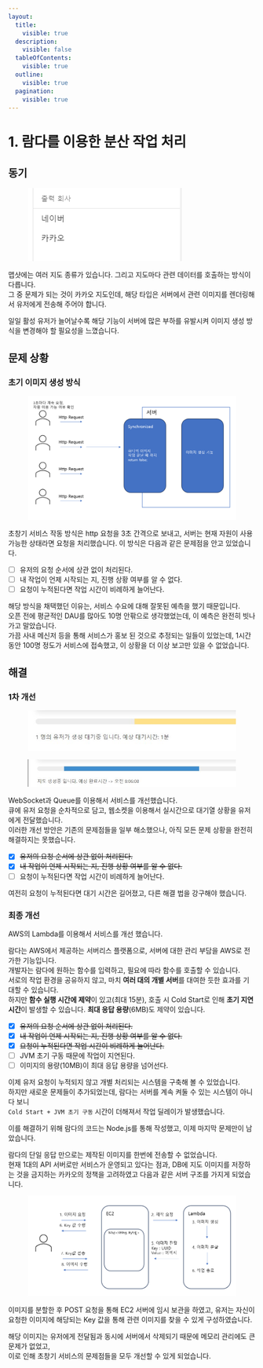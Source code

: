```yaml
---
layout:
  title:
    visible: true
  description:
    visible: false
  tableOfContents:
    visible: true
  outline:
    visible: true
  pagination:
    visible: true
---
```


# 1. 람다를 이용한 분산 작업 처리

## 동기

<figure><img src="../.gitbook/assets/image (8).png" alt=""><figcaption></figcaption></figure>

맵샷에는 여러 지도 종류가 있습니다. 그리고 지도마다 관련 데이터를 호출하는 방식이 다릅니다.\
그 중 문제가 되는 것이 카카오 지도인데, 해당 타입은 서버에서 관련 이미지를 렌더링해서 유저에게 전송해 주어야 합니다.

일일 활성 유저가 늘어날수록 해당 기능이 서버에 많은 부하를 유발시켜 이미지 생성 방식을 변경해야 할 필요성을 느꼈습니다.

## 문제 상황

### 초기 이미지 생성 방식

<figure><img src="../.gitbook/assets/image (6).png" alt=""><figcaption></figcaption></figure>

초창기 서비스 작동 방식은 http 요청을 3초 간격으로 보내고, 서버는 현재 자원이 사용 가능한 상태라면 요청을 처리했습니다. 이 방식은 다음과 같은 문제점을 안고 있었습니다.

* [ ] 유저의 요청 순서에 상관 없이 처리된다.
* [ ] 내 작업이 언제 시작되는 지, 진행 상황 여부를 알 수 없다.
* [ ] 요청이 누적된다면 작업 시간이 비례하게 늘어난다.

해당 방식을 채택했던 이유는, 서비스 수요에 대해 잘못된 예측을 했기 때문입니다.\
오픈 전에 평균적인 DAU를 많아도 10명 안팎으로 생각했었는데, 이 예측은 완전히 빗나가고 말았습니다.\
가끔 사내 메신저 등을 통해 서비스가 홍보 된 것으로 추정되는 일들이 있었는데, 1시간 동안 100명 정도가 서비스에 접속했고, 이 상황을 더 이상 보고만 있을 수 없었습니다.

## 해결

### 1차 개선

<figure><img src="../.gitbook/assets/image (2).png" alt=""><figcaption></figcaption></figure>

<figure><img src="../.gitbook/assets/image (9).png" alt=""><figcaption></figcaption></figure>

WebSocket과 Queue를 이용해서 서비스를 개선했습니다.\
큐에 유저 요청을 순차적으로 담고, 웹소켓을 이용해서 실시간으로 대기열 상황을 유저에게 전달했습니다.\
이러한 개선 방안은 기존의 문제점들을 일부 해소했으나, 아직 모든 문제 상황을 완전히 해결하지는 못했습니다.

* [x] ~~유저의 요청 순서에 상관 없이 처리된다.~~
* [x] ~~내 작업이 언제 시작되는 지, 진행 상황 여부를 알 수 없다.~~
* [ ] 요청이 누적된다면 작업 시간이 비례하게 늘어난다.

여전히 요청이 누적된다면 대기 시간은 길어졌고, 다른 해결 법을 강구해야 했습니다.

### 최종 개선

AWS의 Lambda를 이용해서 서비스를 개선 했습니다.

람다는 AWS에서 제공하는 서버리스 플랫폼으로, 서버에 대한 관리 부담을 AWS로 전가한 기능입니다.\
개발자는 람다에 원하는 함수를 입력하고, 필요에 따라 함수를 호출할 수 있습니다.\
서로의 작업 환경을 공유하지 않고, 마치 **여러 대의 개별 서버**를 대여한 듯한 효과를 기대할 수 있습니다.\
하지만 **함수 실행 시간에 제약**이 있고(최대 15분), 호출 시 Cold Start로 인해 **초기 지연 시간**이 발생할 수 있습니다. **최대 응답 용량**(6MB)도 제약이 있습니다.

* [x] ~~유저의 요청 순서에 상관 없이 처리된다.~~
* [x] ~~내 작업이 언제 시작되는 지, 진행 상황 여부를 알 수 없다.~~
* [x] ~~요청이 누적된다면 작업 시간이 비례하게 늘어난다.~~
* [ ] JVM 초기 구동 때문에 작업이 지연된다.
* [ ] 이미지의 용량(10MB)이 최대 응답 용량을 넘어선다.

이제 유저 요청이 누적되지 않고 개별 처리되는 시스템을 구축해 볼 수 있었습니다.\
하지만 새로운 문제들이 추가되었는데, 람다는 서버를 계속 켜둘 수 있는 시스템이 아니다 보니 \
`Cold Start + JVM 초기 구동` 시간이 더해져서 작업 딜레이가 발생했습니다.

이를 해결하기 위해 람다의 코드는 Node.js를 통해 작성했고, 이제 마지막 문제만이 남았습니다.

람다의 단일 응답 만으로는 제작된 이미지를 한번에 전송할 수 없었습니다.\
현재 1대의 API 서버로만 서비스가 운영되고 있다는 점과, DB에 지도 이미지를 저장하는 것을 금지하는 카카오의 정책을 고려하였고 다음과 같은 서버 구조를 가지게 되었습니다.

<figure><img src="../.gitbook/assets/image (7).png" alt=""><figcaption></figcaption></figure>

이미지를 분할한 후 POST 요청을 통해 EC2 서버에 임시 보관을 하였고, 유저는 자신이 요청한 이미지에 해당되는 Key 값을 통해 관련 이미지를 찾을 수 있게 구성하였습니다.

해당 이미지는 유저에게 전달됨과 동시에 서버에서 삭제되기 때문에 메모리 관리에도 큰 문제가 없었고,\
이로 인해 초창기 서비스의 문제점들을 모두 개선할 수 있게 되었습니다.

